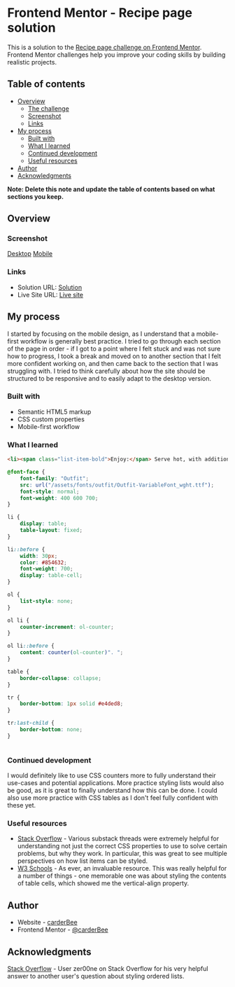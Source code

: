 # Frontend Mentor - Recipe page solution

This is a solution to the [Recipe page challenge on Frontend Mentor](https://www.frontendmentor.io/challenges/recipe-page-KiTsR8QQKm). Frontend Mentor challenges help you improve your coding skills by building realistic projects.

## Table of contents

- [Overview](#overview)
  - [The challenge](#the-challenge)
  - [Screenshot](#screenshot)
  - [Links](#links)
- [My process](#my-process)
  - [Built with](#built-with)
  - [What I learned](#what-i-learned)
  - [Continued development](#continued-development)
  - [Useful resources](#useful-resources)
- [Author](#author)
- [Acknowledgments](#acknowledgments)

**Note: Delete this note and update the table of contents based on what sections you keep.**

## Overview

### Screenshot

[Desktop](./screenshots/desktop-screenshot.png)
[Mobile](./screenshots/mobile-screenshot.png)

### Links

- Solution URL: [Solution](https://carderbeebeebee.github.io/Frontend-Mentor-2-Recipe-Page/)
- Live Site URL: [Live site](https://carderbeebeebee.github.io/Frontend-Mentor-2-Recipe-Page/)

## My process

I started by focusing on the mobile design, as I understand that a mobile-first workflow is generally best practice. I tried to go through each section of the page in order - if I got to a point where I felt stuck and was not sure how to progress, I took a break and moved on to another section that I felt more confident working on, and then came back to the section that I was struggling with. I tried to think carefully about how the site should be structured to be responsive and to easily adapt to the desktop version.

### Built with

- Semantic HTML5 markup
- CSS custom properties
- Mobile-first workflow

### What I learned

```html - using <span> tags to create bold text at the beginning of a list item. I also used my first <hr> in this project
<li><span class="list-item-bold">Enjoy:</span> Serve hot, with additional salt and pepper if needed.</li>
```
```css - implementing static fonts using the @font-face rule
@font-face {
    font-family: "Outfit";
    src: url("/assets/fonts/outfit/Outfit-VariableFont_wght.ttf");
    font-style: normal;
    font-weight: 400 600 700;
}
```
```css - displaying list items as a table in order to style the item counters seperately to the rest of the item using the ::before pesudo-selector - also, learning about CSS counters!
li {
    display: table;
    table-layout: fixed;
}

li::before {
    width: 30px;
    color: #854632;
    font-weight: 700;
    display: table-cell;
}

ol {
    list-style: none;
}

ol li {
    counter-increment: ol-counter;
}

ol li::before {
    content: counter(ol-counter)". ";
}
```
```css - learning about how table borders can be styled using border-collapse: collapse;, as well as the use of the last-child selector
table {
    border-collapse: collapse;
}

tr {
    border-bottom: 1px solid #e4ded8;
}

tr:last-child {
    border-bottom: none;
}
```
```js - no js used this time!
```

### Continued development

I would definitely like to use CSS counters more to fully understand their use-cases and potential applications. More practice styling lists would also be good, as it is great to finally understand how this can be done. I could also use more practice with CSS tables as I don't feel fully confident with these yet.

### Useful resources

- [Stack Overflow](https://stackoverflow.com/) - Various substack threads were extremely helpful for understanding not just the correct CSS properties to use to solve certain problems, but why they work. In particular, this was great to see multiple perspectives on how list items can be styled.
- [W3 Schools](https://www.w3schools.com/) - As ever, an invaluable resource. This was really helpful for a number of things - one memorable one was about styling the contents of table cells, which showed me the vertical-align property.

## Author

- Website - [carderBee](https://carderbeebeebee.github.io/)
- Frontend Mentor - [@carderBee](https://www.frontendmentor.io/profile/carderBee)

## Acknowledgments

[Stack Overflow](https://stackoverflow.com/questions/57242345/how-to-do-css-style-for-ordered-list-numbers) - User zer00ne on Stack Overflow for his very helpful answer to another user's question about styling ordered lists.
